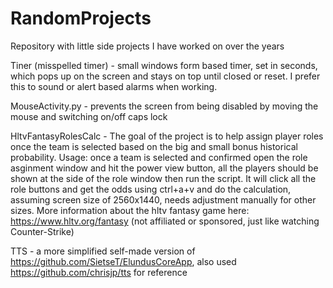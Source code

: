 # RandomProjects
Repository with little side projects I have worked on over the years

Tiner (misspelled timer) - small windows form based timer, set in seconds, which pops up on the screen and stays on top until closed or reset. I prefer this to sound or alert based alarms when working.

MouseActivity.py - prevents the screen from being disabled by moving the mouse and switching on/off caps lock

HltvFantasyRolesCalc - The goal of the project is to help assign player roles once the team is selected based on the big and small bonus historical probability.
Usage: once a team is selected and confirmed open the role asginment window and hit the power view button, all the players should be shown at the side of the role window then run the script. It will click all the role buttons and get the odds using ctrl+a+v and do the calculation, assuming screen size of 2560x1440, needs adjustment manually for other sizes.
More information about the hltv fantasy game here: https://www.hltv.org/fantasy (not affiliated or sponsored, just like watching Counter-Strike)

TTS - a more simplified self-made version of https://github.com/SietseT/ElundusCoreApp, also used https://github.com/chrisjp/tts for reference
